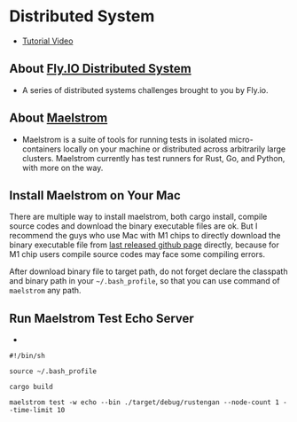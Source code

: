 # Distributed System 
* [Tutorial Video](https://www.youtube.com/watch?v=gboGyccRVXI)

## About [Fly.IO Distributed System](http://fly.io/dist-sys/)
* A series of distributed systems challenges brought to you by Fly.io.


## About [Maelstrom](https://github.com/maelstrom-software/maelstrom)
* Maelstrom is a suite of tools for running tests in isolated micro-containers locally on your machine or distributed across arbitrarily large clusters. Maelstrom currently has test runners for Rust, Go, and Python, with more on the way. 


## Install Maelstrom on Your Mac
There are multiple way to install maelstrom, both cargo install, compile source codes and download the binary executable files are ok. But I recommend the guys who use Mac with M1 chips to directly download the binary executable file from [last released github page](https://github.com/jepsen-io/maelstrom/releases/tag/v0.2.3) directly, because for M1 chip users compile source codes may face some compiling errors. 

After download binary file to target path, do not forget declare the classpath and binary path in your `~/.bash_profile`, so that you can use command of `maelstrom` any path. 

## Run Maelstrom Test Echo Server 
* [](../maelstrom_test.sh)
```shell 
#!/bin/sh

source ~/.bash_profile

cargo build 

maelstrom test -w echo --bin ./target/debug/rustengan --node-count 1 --time-limit 10
```